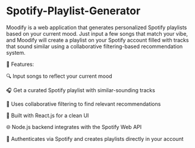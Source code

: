 # Spotify-Playlist-Generator

Moodify is a web application that generates personalized Spotify playlists based on your current mood. Just input a few songs that match your vibe, and Moodify will create a playlist on your Spotify account filled with tracks that sound similar using a collaborative filtering-based recommendation system.

🚀 Features: 

  🔍 Input songs to reflect your current mood
  
  🎧 Get a curated Spotify playlist with similar-sounding tracks
  
  🔄 Uses collaborative filtering to find relevant recommendations
  
  🎨 Built with React.js for a clean UI
  
  🌐 Node.js backend integrates with the Spotify Web API
  
  📱 Authenticates via Spotify and creates playlists directly in your account
